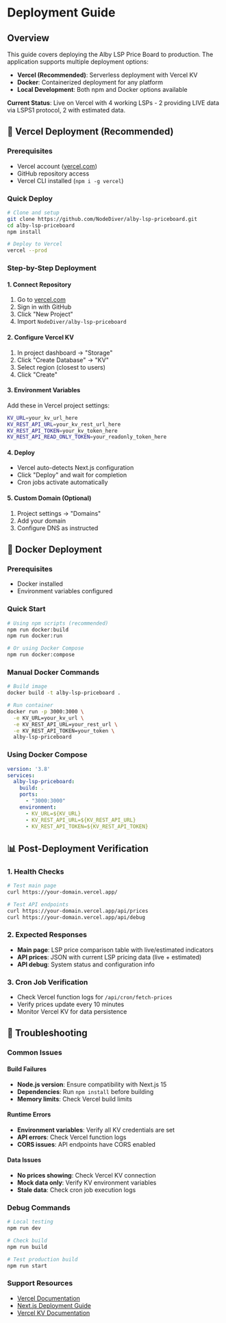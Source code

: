 # Deployment Guide

## Overview
This guide covers deploying the Alby LSP Price Board to production. The application supports multiple deployment options:

- **Vercel (Recommended)**: Serverless deployment with Vercel KV
- **Docker**: Containerized deployment for any platform  
- **Local Development**: Both npm and Docker options available

**Current Status**: Live on Vercel with 4 working LSPs - 2 providing LIVE data via LSPS1 protocol, 2 with estimated data.

## 🚀 Vercel Deployment (Recommended)

### Prerequisites
- Vercel account ([vercel.com](https://vercel.com))
- GitHub repository access
- Vercel CLI installed (`npm i -g vercel`)

### Quick Deploy
```bash
# Clone and setup
git clone https://github.com/NodeDiver/alby-lsp-priceboard.git
cd alby-lsp-priceboard
npm install

# Deploy to Vercel
vercel --prod
```

### Step-by-Step Deployment

#### 1. Connect Repository
1. Go to [vercel.com](https://vercel.com)
2. Sign in with GitHub
3. Click "New Project"
4. Import `NodeDiver/alby-lsp-priceboard`

#### 2. Configure Vercel KV
1. In project dashboard → "Storage"
2. Click "Create Database" → "KV"
3. Select region (closest to users)
4. Click "Create"

#### 3. Environment Variables
Add these in Vercel project settings:

```bash
KV_URL=your_kv_url_here
KV_REST_API_URL=your_kv_rest_url_here
KV_REST_API_TOKEN=your_kv_token_here
KV_REST_API_READ_ONLY_TOKEN=your_readonly_token_here
```

#### 4. Deploy
- Vercel auto-detects Next.js configuration
- Click "Deploy" and wait for completion
- Cron jobs activate automatically

#### 5. Custom Domain (Optional)
1. Project settings → "Domains"
2. Add your domain
3. Configure DNS as instructed

## 🐳 Docker Deployment

### Prerequisites
- Docker installed
- Environment variables configured

### Quick Start
```bash
# Using npm scripts (recommended)
npm run docker:build
npm run docker:run

# Or using Docker Compose
npm run docker:compose
```

### Manual Docker Commands
```bash
# Build image
docker build -t alby-lsp-priceboard .

# Run container
docker run -p 3000:3000 \
  -e KV_URL=your_kv_url \
  -e KV_REST_API_URL=your_rest_url \
  -e KV_REST_API_TOKEN=your_token \
  alby-lsp-priceboard
```

### Using Docker Compose
```yaml
version: '3.8'
services:
  alby-lsp-priceboard:
    build: .
    ports:
      - "3000:3000"
    environment:
      - KV_URL=${KV_URL}
      - KV_REST_API_URL=${KV_REST_API_URL}
      - KV_REST_API_TOKEN=${KV_REST_API_TOKEN}
```

## 📊 Post-Deployment Verification

### 1. Health Checks
```bash
# Test main page
curl https://your-domain.vercel.app/

# Test API endpoints
curl https://your-domain.vercel.app/api/prices
curl https://your-domain.vercel.app/api/debug
```

### 2. Expected Responses
- **Main page**: LSP price comparison table with live/estimated indicators
- **API prices**: JSON with current LSP pricing data (live + estimated)
- **API debug**: System status and configuration info

### 3. Cron Job Verification
- Check Vercel function logs for `/api/cron/fetch-prices`
- Verify prices update every 10 minutes
- Monitor Vercel KV for data persistence

## 🔧 Troubleshooting

### Common Issues

#### Build Failures
- **Node.js version**: Ensure compatibility with Next.js 15
- **Dependencies**: Run `npm install` before building
- **Memory limits**: Check Vercel build limits

#### Runtime Errors
- **Environment variables**: Verify all KV credentials are set
- **API errors**: Check Vercel function logs
- **CORS issues**: API endpoints have CORS enabled

#### Data Issues
- **No prices showing**: Check Vercel KV connection
- **Mock data only**: Verify KV environment variables
- **Stale data**: Check cron job execution logs

### Debug Commands
```bash
# Local testing
npm run dev

# Check build
npm run build

# Test production build
npm run start
```

### Support Resources
- [Vercel Documentation](https://vercel.com/docs)
- [Next.js Deployment Guide](https://nextjs.org/docs/deployment)
- [Vercel KV Documentation](https://vercel.com/docs/storage/vercel-kv)
